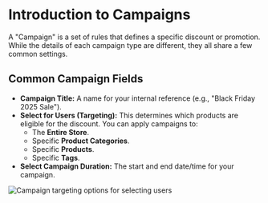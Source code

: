 # Introduction to Campaigns

A "Campaign" is a set of rules that defines a specific discount or promotion. While the details of each campaign type are different, they all share a few common settings.

## Common Campaign Fields

-   **Campaign Title:** A name for your internal reference (e.g., "Black Friday 2025 Sale").
-   **Select for Users (Targeting):** This determines which products are eligible for the discount. You can apply campaigns to:
    -   The **Entire Store**.
    -   Specific **Product Categories**.
    -   Specific **Products**.
    -   Specific **Tags**.
-   **Select Campaign Duration:** The start and end date/time for your campaign.

![Campaign targeting options for selecting users](/add-campaign-targeting-options.png)
